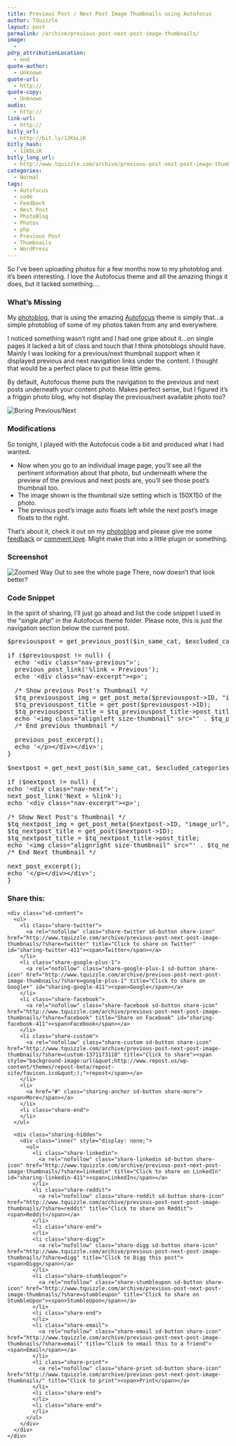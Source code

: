 ```yaml
---
title: Previous Post / Next Post Image Thumbnails using Autofocus
author: TQuizzle
layout: post
permalink: /archive/previous-post-next-post-image-thumbnails/
image:
  - 
pdrp_attributionLocation:
  - end
quote-author:
  - Unknown
quote-url:
  - http://
quote-copy:
  - Unknown
audio:
  - http://
link-url:
  - http://
bitly_url:
  - http://bit.ly/12KbLiK
bitly_hash:
  - 12KbLiK
bitly_long_url:
  - http://www.tquizzle.com/archive/previous-post-next-post-image-thumbnails/
categories:
  - Normal
tags:
  - Autofocus
  - code
  - Feedback
  - Next Post
  - PhotoBlog
  - Photos
  - php
  - Previous Post
  - Thumbnails
  - WordPress
---
```

So I&#8217;ve been uploading photos for a few months now to my photoblog and it&#8217;s been interesting. I love the Autofocus theme and all the amazing things it does, but it lacked something&#8230;.

### What&#8217;s Missing

My <a rel="nofollow" target="_blank" href="http://photos.tquizzle.com/">photoblog</a>, that is using the amazing <a rel="nofollow" target="_blank" href="http://www.allancole.com/wordpress/themes/autofocus">Autofocus</a> theme is simply that&#8230;a simple photoblog of some of my photos taken from any and everywhere.

I noticed something wasn&#8217;t right and I had one gripe about it&#8230;on single pages it lacked a bit of class and touch that I think photoblogs should have. Mainly I was looking for a previous/next thumbnail support when it displayed previous and next navigation links under the content. I thought that would be a perfect place to put these little gems.

By default, Autofocus theme puts the navigation to the previous and next posts underneath your content photo. Makes perfect sense, but I figured it&#8217;s a friggin photo blog, why not display the previous/next available photo too?  
<!--more-->

  
<img src="http://i2.wp.com/www.tquizzle.com/uploads/2009/11/Picture-3.png?fit=505%2C152" alt="Boring Previous/Next" title="Boring Previous/Next" class="aligncenter size-full wp-image-418" data-recalc-dims="1" />

### Modifications

So tonight, I played with the Autofocus code a bit and produced what I had wanted.

*   Now when you go to an individual image page, you&#8217;ll see all the pertinent information about that photo, but underneath where the preview of the previous and next posts are, you&#8217;ll see those post&#8217;s thumbnail too.
*   The image shown is the thumbnail size setting which is 150X150 of the photo.
*   The previous post&#8217;s image auto floats left while the next post&#8217;s image floats to the right.

That&#8217;s about it, check it out on my <a rel="nofollow" target="_blank" href="http://photos.tquizzle.com">photoblog</a> and please give me some <a rel="nofollow" target="_blank" href="/contact/">feedback</a> or [comment love][1]. Might make that into a little plugin or something.

### Screenshot

<img src="http://i1.wp.com/www.tquizzle.com/uploads/2009/11/Picture-2.png?fit=504%2C763" alt="Zoomed Way Out to see the whole page" title="Zoomed Way Out to see the whole page" class="aligncenter size-full wp-image-415" data-recalc-dims="1" />  
There, now doesn&#8217;t that look better?

### Code Snippet

In the spirit of sharing, I&#8217;ll just go ahead and list the code snippet I used in the &#8220;*single.php*&#8221; in the Autofocus theme folder. Please note, this is just the navigation section below the current post.

<pre class="brush: php; collapse: false; title: ; toolbar: false; wrap-lines: false; notranslate" title="">$previouspost = get_previous_post($in_same_cat, $excluded_categories);

if ($previouspost != null) {
  echo '&lt;div class="nav-previous"&gt;';
  previous_post_link('%link &laquo; Previous');
  echo '&lt;div class="nav-excerpt"&gt;&lt;p&gt;';

  /* Show previous Post's Thumbnail */
  $tq_previouspost_img = get_post_meta($previouspost-&gt;ID, "image_url", $single = true);
  $tq_previouspost_title = get_post($previouspost-&gt;ID);
  $tq_previouspost_title = $tq_previouspost_title-&gt;post_title;
  echo '&lt;img class="alignleft size-thumbnail" src="' . $tq_previouspost_img . '" alt="' . $tq_previouspost_title . '" width="150" height="150" /&gt;';
  /* End previous thumbnail */			

  previous_post_excerpt();
  echo '&lt;/p&gt;&lt;/div&gt;&lt;/div&gt;';
} 

$nextpost = get_next_post($in_same_cat, $excluded_categories);

if ($nextpost != null) {
echo '&lt;div class="nav-next"&gt;';
next_post_link('Next &raquo; %link');
echo '&lt;div class="nav-excerpt"&gt;&lt;p&gt;';

/* Show Next Post's Thumbnail */
$tq_nextpost_img = get_post_meta($nextpost-&gt;ID, "image_url", $single = true);
$tq_nextpost_title = get_post($nextpost-&gt;ID);
$tq_nextpost_title = $tq_nextpost_title-&gt;post_title;
echo '&lt;img class="alignright size-thumbnail" src="' . $tq_nextpost_img . '" alt="' . $tq_nextpost_title . '" width="150" height="150" /&gt;';
/* End Next thumbnail */			

next_post_excerpt();
echo '&lt;/p&gt;&lt;/div&gt;&lt;/div&gt;';
} 
</pre>

<div class="sharedaddy sd-sharing-enabled">
  <div class="robots-nocontent sd-block sd-social sd-social-icon-text sd-sharing">
    <h3 class="sd-title">
      Share this:
    </h3>
    
    <div class="sd-content">
      <ul>
        <li class="share-twitter">
          <a rel="nofollow" class="share-twitter sd-button share-icon" href="http://www.tquizzle.com/archive/previous-post-next-post-image-thumbnails/?share=twitter" title="Click to share on Twitter" id="sharing-twitter-411"><span>Twitter</span></a>
        </li>
        <li class="share-google-plus-1">
          <a rel="nofollow" class="share-google-plus-1 sd-button share-icon" href="http://www.tquizzle.com/archive/previous-post-next-post-image-thumbnails/?share=google-plus-1" title="Click to share on Google+" id="sharing-google-411"><span>Google</span></a>
        </li>
        <li class="share-facebook">
          <a rel="nofollow" class="share-facebook sd-button share-icon" href="http://www.tquizzle.com/archive/previous-post-next-post-image-thumbnails/?share=facebook" title="Share on Facebook" id="sharing-facebook-411"><span>Facebook</span></a>
        </li>
        <li class="share-custom">
          <a rel="nofollow" class="share-custom sd-button share-icon" href="http://www.tquizzle.com/archive/previous-post-next-post-image-thumbnails/?share=custom-1371173110" title="Click to share"><span style="background-image:url(&quot;http://www.repost.us/wp-content/themes/repost-beta/repost-site/favicon.ico&quot;);">repost</span></a>
        </li>
        <li>
          <a href="#" class="sharing-anchor sd-button share-more"><span>More</span></a>
        </li>
        <li class="share-end">
        </li>
      </ul>
      
      <div class="sharing-hidden">
        <div class="inner" style="display: none;">
          <ul>
            <li class="share-linkedin">
              <a rel="nofollow" class="share-linkedin sd-button share-icon" href="http://www.tquizzle.com/archive/previous-post-next-post-image-thumbnails/?share=linkedin" title="Click to share on LinkedIn" id="sharing-linkedin-411"><span>LinkedIn</span></a>
            </li>
            <li class="share-reddit">
              <a rel="nofollow" class="share-reddit sd-button share-icon" href="http://www.tquizzle.com/archive/previous-post-next-post-image-thumbnails/?share=reddit" title="Click to share on Reddit"><span>Reddit</span></a>
            </li>
            <li class="share-end">
            </li>
            <li class="share-digg">
              <a rel="nofollow" class="share-digg sd-button share-icon" href="http://www.tquizzle.com/archive/previous-post-next-post-image-thumbnails/?share=digg" title="Click to Digg this post"><span>Digg</span></a>
            </li>
            <li class="share-stumbleupon">
              <a rel="nofollow" class="share-stumbleupon sd-button share-icon" href="http://www.tquizzle.com/archive/previous-post-next-post-image-thumbnails/?share=stumbleupon" title="Click to share on StumbleUpon"><span>StumbleUpon</span></a>
            </li>
            <li class="share-end">
            </li>
            <li class="share-email">
              <a rel="nofollow" class="share-email sd-button share-icon" href="http://www.tquizzle.com/archive/previous-post-next-post-image-thumbnails/?share=email" title="Click to email this to a friend"><span>Email</span></a>
            </li>
            <li class="share-print">
              <a rel="nofollow" class="share-print sd-button share-icon" href="http://www.tquizzle.com/archive/previous-post-next-post-image-thumbnails/" title="Click to print"><span>Print</span></a>
            </li>
            <li class="share-end">
            </li>
            <li class="share-end">
            </li>
          </ul>
        </div>
      </div>
    </div>
  </div>
</div>

 [1]: http://www.tquizzle.com/2009/11/21/previous-post-next-post-image-thumbnails/#respond
